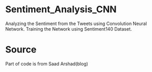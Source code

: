 # Sentiment_Analysis_CNN
Analyzing the Sentiment from the Tweets using Convolution Neural Network. Training the Network using Sentiment140 Dataset.

# Source
Part of code is from Saad Arshad(blog)

